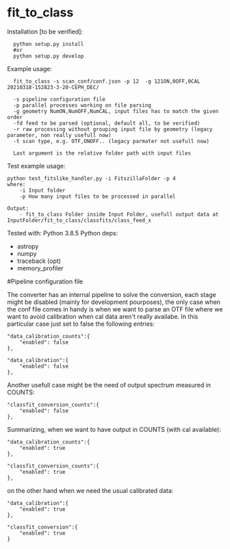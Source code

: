 # fit_to_class
Installation [to be verified]:
      
      python setup.py install
      #or
      python setup.py develop
      
 Example usage:
 
      fit_to_class -s scan_conf/conf.json -p 12  -g 121ON,0OFF,0CAL  20210318-152823-3-20-CEPH_DEC/
      
      -s pipeline configuration file
      -p parallel processes working on file parsing
      -g geometry NumON,NumOFF,NumCAL, input files has to match the given order
      -fd feed to be parsed (optional, default all, to be verified)
      -r raw processing without grouping input file by geometry (legacy parameter, non really usefull now)
      -t scan type, e.g. OTF,ONOFF.. (legacy parmater not usefull now)
      
      Last argument is the relative folder path with input files
      
Test example usage:
      
    python test_fitslike_handler.py -i FitszillaFolder -p 4
    where:
        -i Input folder
        -p How many input files to be processed in parallel
  
    Output:
        - fit_to_class Folder inside Input Folder, usefull output data at InputFolder/fit_to_class/classfits/class_feed_x
    
Tested with: Python 3.8.5
Python deps:
 
 * astropy
 * numpy
 * traceback (opt)
 * memory_profiler 
    
    
 #Pipeline configuration file
 
The converter has an internal pipeline to solve the conversion, each stage might be disabled (mainly for development pourposes), the only case when the conf file comes in handy  is when we want to parse an OTF file where we want to avoid calibration when cal data aren't really availabe.
In this particular case just set to false the following entries:

    "data_calibration_counts":{
        "enabled": false
    },

    "data_calibration":{
        "enabled": false
    },
 
 Another usefull case might be the need of output spectrum measured in COUNTS:
 
    "classfit_conversion_counts":{
        "enabled": false
    },
 
 Summarizing, when we want to have output in COUNTS (with cal available):
 
    "data_calibration_counts":{
        "enabled": true
    },

    "classfit_conversion_counts":{
        "enabled": true
    },

on the other hand when we need the usual calibrated data:
   
    "data_calibration":{
        "enabled": true
    },

    "classfit_conversion":{
        "enabled": true
    }
